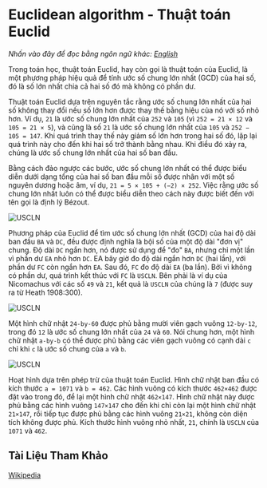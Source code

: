 # Euclidean algorithm - Thuật toán Euclid

_Nhấn vào đây để đọc bằng ngôn ngữ khác:_
[_English_](README.en-EN.md)

Trong toán học, thuật toán Euclid, hay còn gọi là thuật toán của Euclid,
là một phương pháp hiệu quả để tính ước số chung lớn nhất
(GCD) của hai số, đó là số lớn nhất chia cả hai số đó mà không
có phần dư.

Thuật toán Euclid dựa trên nguyên tắc rằng ước số chung lớn nhất
của hai số không thay đổi nếu số lớn hơn được thay thế bằng hiệu của nó
với số nhỏ hơn. Ví dụ, `21` là ước số chung lớn nhất của `252` và
`105` (vì `252 = 21 × 12` và `105 = 21 × 5`), và cũng là
số `21` là ước số chung lớn nhất của `105` và `252 − 105 = 147`.
Khi quá trình thay thế này giảm số lớn hơn trong hai số đó,
lặp lại quá trình này cho đến khi hai số trở thành bằng nhau.
Khi điều đó xảy ra, chúng là ước số chung lớn nhất của hai số ban đầu.

Bằng cách đảo ngược các bước, ước số chung lớn nhất có thể được biểu diễn
dưới dạng tổng của hai số ban đầu mỗi số được nhân với một số nguyên
dương hoặc âm, ví dụ, `21 = 5 × 105 + (−2) × 252`.
Việc rằng ước số chung lớn nhất luôn có thể được biểu diễn theo cách này được
biết đến với tên gọi là định lý Bézout.

![USCLN](https://upload.wikimedia.org/wikipedia/commons/3/37/Euclid%27s_algorithm_Book_VII_Proposition_2_3.png)

Phương pháp của Euclid để tìm ước số chung lớn nhất (GCD)
của hai độ dài ban đầu `BA` và `DC`, đều được định nghĩa là
bội số của một độ dài "đơn vị" chung. Độ dài `DC` ngắn hơn,
nó được sử dụng để "đo" `BA`, nhưng chỉ một lần vì
phần dư `EA` nhỏ hơn `DC`. EA bây giờ đo độ dài ngắn hơn `DC` (hai lần),
với phần dư `FC` còn ngắn hơn `EA`. Sau đó, `FC` đo độ dài `EA` (ba lần).
Bởi vì không có phần dư, quá trình kết thúc với `FC` là `USCLN`.
Bên phải là ví dụ của Nicomachus với các số `49` và `21`,
kết quả là `USCLN` của chúng là `7` (được suy ra từ Heath 1908:300).

![USCLN](https://upload.wikimedia.org/wikipedia/commons/7/74/24x60.svg)

Một hình chữ nhật `24-by-60` được phủ bằng mười viên gạch vuông `12-by-12`,
trong đó `12` là ước số chung lớn nhất của `24` và `60`. Nói chung hơn,
một hình chữ nhật `a-by-b` có thể được phủ bằng các viên gạch vuông có cạnh
dài `c` chỉ khi `c` là ước số chung của `a` và `b`.

![USCLN](https://upload.wikimedia.org/wikipedia/commons/1/1c/Euclidean_algorithm_1071_462.gif)

Hoạt hình dựa trên phép trừ của thuật toán Euclid.
Hình chữ nhật ban đầu có kích thước `a = 1071` và `b = 462`.
Các hình vuông có kích thước `462×462` được đặt vào trong đó,
để lại một hình chữ nhật `462×147`. Hình chữ nhật này được phủ bằng các
hình vuông `147×147` cho đến khi chỉ còn lại một hình chữ nhật `21×147`,
rồi tiếp tục được phủ bằng các hình vuông `21×21`, không còn diện tích không được phủ.
Kích thước hình vuông nhỏ nhất, `21`, chính là `USCLN` của `1071` và `462`.

## Tài Liệu Tham Khảo

[Wikipedia](https://en.wikipedia.org/wiki/Euclidean_algorithm)
